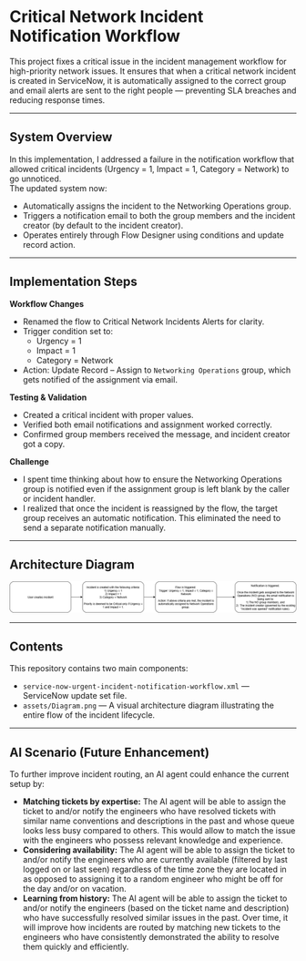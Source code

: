# Critical Network Incident Notification Workflow

This project fixes a critical issue in the incident management workflow for high-priority network issues. It ensures that when a critical network incident is created in ServiceNow, it is automatically assigned to the correct group and email alerts are sent to the right people — preventing SLA breaches and reducing response times.

---

## System Overview

In this implementation, I addressed a failure in the notification workflow that allowed critical incidents (Urgency = 1, Impact = 1, Category = Network) to go unnoticed.  
The updated system now:

- Automatically assigns the incident to the Networking Operations group.
- Triggers a notification email to both the group members and the incident creator (by default to the incident creator).
- Operates entirely through Flow Designer using conditions and update record action.

---

## Implementation Steps

**Workflow Changes**
- Renamed the flow to Critical Network Incidents Alerts for clarity.
- Trigger condition set to:
  - Urgency = 1
  - Impact = 1
  - Category = Network
- Action: Update Record – Assign to `Networking Operations` group, which gets notified of the assignment via email.

**Testing & Validation**
- Created a critical incident with proper values.
- Verified both email notifications and assignment worked correctly.
- Confirmed group members received the message, and incident creator got a copy.

**Challenge**
- I spent time thinking about how to ensure the Networking Operations group is notified even if the assignment group is left blank by the caller or incident handler.  
- I realized that once the incident is reassigned by the flow, the target group receives an automatic notification. This eliminated the need to send a separate notification manually.

---

## Architecture Diagram

![System Flow Diagram](/Diagram.png)

---

## Contents

This repository contains two main components:

- `service-now-urgent-incident-notification-workflow.xml` — ServiceNow update set file.  
- `assets/Diagram.png` — A visual architecture diagram illustrating the entire flow of the incident lifecycle.

---

## AI Scenario (Future Enhancement)

To further improve incident routing, an AI agent could enhance the current setup by:

- **Matching tickets by expertise:** The AI agent will be able to assign the ticket to and/or notify the engineers who have resolved tickets with similar name conventions and descriptions in the past and whose queue looks less busy compared to others. This would allow to match the issue with the engineers who possess relevant knowledge and experience.
- **Considering availability:** The AI agent will be able to assign the ticket to and/or notify the engineers who are currently available (filtered by last logged on or last seen) regardless of the time zone they are located in as opposed to assigning it to a random engineer who might be off for the day and/or on vacation.
- **Learning from history:** The AI agent will be able to assign the ticket to and/or notify the engineers (based on the ticket name and description) who have successfully resolved similar issues in the past. Over time, it will improve how incidents are routed by matching new tickets to the engineers who have consistently demonstrated the ability to resolve them quickly and efficiently.
